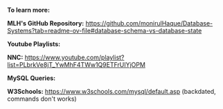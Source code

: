 **To learn more:**

**MLH's GitHub Repository:** https://github.com/monirulHaque/Database-Systems?tab=readme-ov-file#database-schema-vs-database-state

**Youtube Playlists:**

**NNC:** https://www.youtube.com/playlist?list=PLbrkVe8jT_YwMhF4TWw1Q9ETFrUIYjOPM

**MySQL Queries:**

**W3Schools:** https://www.w3schools.com/mysql/default.asp (backdated, commands don't works)
